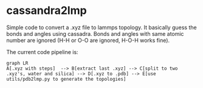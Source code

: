 # cassandra2lmp

Simple code to convert a .xyz file to lammps topology. It basically guess the bonds and angles using cassadra. Bonds and angles with same atomic number are ignored (H-H or O-O are ignored, H-O-H works fine).

The current code pipeline is:

```mermaid
graph LR
A[.xyz with steps]  --> B[extract last .xyz] --> C[split to two .xyz's, water and silica] --> D[.xyz to .pdb] --> É[use utils/pdb2lmp.py to generate the topologies]
```